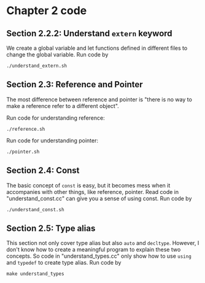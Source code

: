 # Chapter 2 code

## Section 2.2.2: Understand `extern` keyword

We create a global variable and let functions defined in different files to change the global variable. Run code by

```
./understand_extern.sh
```

## Section 2.3: Reference and Pointer

The most difference between reference and pointer is "there is no way to make a reference refer to a different object". 

Run code for understanding reference:

```
./reference.sh
```

Run code for understanding pointer:

```
./pointer.sh
```

## Section 2.4: Const

The basic concept of `const` is easy, but it becomes mess when it accompanies with other things, like reference, pointer. Read code in "understand_const.cc" can give you a sense of using const. Run code by

```
./understand_const.sh
```

## Section 2.5: Type alias

This section not only cover type alias but also `auto` and `decltype`. However, I don't know how to create a meaningful program to explain these two concepts. So code in "understand_types.cc" only show how to use `using` and `typedef` to create type alias. Run code by 

```
make understand_types
```